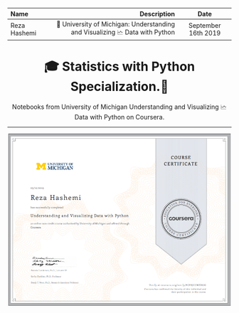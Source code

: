 | Name | Description | Date 
| :- |-------------: | :-:
|Reza Hashemi| 🏫 University of Michigan: Understanding and Visualizing 🗠 Data with Python    | September 16th 2019 |

<h1 align="center">🎓 Statistics with Python Specialization.🤖</h1>
<p align="center">
Notebooks from University of Michigan Understanding and Visualizing 🗠 Data with Python on Coursera.
</p>

--- 

<p align="center"> <a href="https://www.coursera.org/account/accomplishments/certificate/PZPRJUEWXRGG">
    <img src="UofM_understanding_and_Visualizing_data_with_python.PNG" width="500" align="center">
</a> </p>


<span class="fa-stack fa-lg">
  <i class="fa fa-line-chart fa-stack-2x"></i>
  <i class="fa fa-search fa-stack-1x" style="left:25px; top: 8px"></i>
</span>

<i class="far fa-chart-bar"></i>

<i class="fas fa-chart-network"></i>
